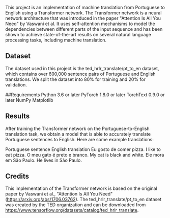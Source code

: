 <!--Machine Translation from Portuguese to English using Transformer Network-->
This project is an implementation of machine translation from Portuguese to English using a Transformer network. The Transformer network is a neural network architecture that was introduced in the paper "Attention Is All You Need" by Vaswani et al. It uses self-attention mechanisms to model the dependencies between different parts of the input sequence and has been shown to achieve state-of-the-art results on several natural language processing tasks, including machine translation.

## Dataset
The dataset used in this project is the ted_hrlr_translate/pt_to_en dataset, which contains over 600,000 sentence pairs of Portuguese and English translations. We split the dataset into 80% for training and 20% for validation.

##Requirements
Python 3.6 or later
PyTorch 1.8.0 or later
TorchText 0.9.0 or later
NumPy
Matplotlib

## Results
After training the Transformer network on the Portuguese-to-English translation task, we obtain a model that is able to accurately translate Portuguese sentences to English. Here are some example translations:

Portuguese sentence				English translation
Eu gosto de comer pizza.			I like to eat pizza.
O meu gato é preto e branco.			My cat is black and white.
Ele mora em São Paulo.				He lives in São Paulo.
## Credits
This implementation of the Transformer network is based on the original paper by Vaswani et al., "Attention Is All You Need" (https://arxiv.org/abs/1706.03762). 
The ted_hrlr_translate/pt_to_en dataset was created by the TED organization and can be downloaded from https://www.tensorflow.org/datasets/catalog/ted_hrlr_translate.
